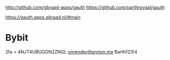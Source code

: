 
http://github.com/gbraad-apps/gauth
https://github.com/parthroyaal/gauth

https://gauth.apps.gbraad.nl/#main

# Bybit 
2fa = 4NJT4UBUGGN2ZNGL
onrender@proton.me Barth123!4
